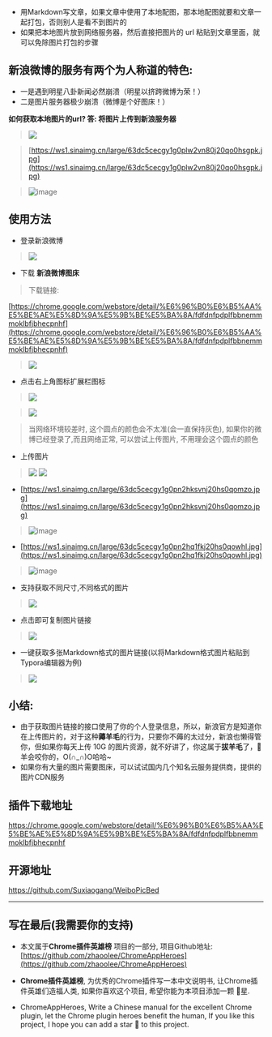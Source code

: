 - 用Markdown写文章，如果文章中使用了本地配图，那本地配图就要和文章一起打包，否则别人是看不到图片的
- 如果把本地图片放到网络服务器，然后直接把图片的 url 粘贴到文章里面，就可以免除图片打包的步骤

## 新浪微博的服务有两个为人称道的特色:
- 一是遇到明星八卦新闻必然崩溃（明星以挤跨微博为荣！）
- 二是图片服务器极少崩溃（微博是个好图床！）


**如何获取本地图片的url? 答: 将图片上传到新浪服务器**
> ![](https://raw.githubusercontent.com/zhaoolee/GraphBed/master/ChromeAppHeroes/59d165636579464f931cd6691591cbb3.gif)

> [https://ws1.sinaimg.cn/large/63dc5cecgy1g0plw2vn80j20qo0hsgpk.jpg](https://ws1.sinaimg.cn/large/63dc5cecgy1g0plw2vn80j20qo0hsgpk.jpg)

> ![image](https://raw.githubusercontent.com/zhaoolee/GraphBed/master/ChromeAppHeroes/16f74037877043e792f8d85a81618a8c.jpeg)


## 使用方法

- 登录新浪微博
> ![](https://raw.githubusercontent.com/zhaoolee/GraphBed/master/ChromeAppHeroes/940c170389944a6f8eeb5f44cb1b24b0.png)


- 下载 **新浪微博图床**

> 下载链接:

[https://chrome.google.com/webstore/detail/%E6%96%B0%E6%B5%AA%E5%BE%AE%E5%8D%9A%E5%9B%BE%E5%BA%8A/fdfdnfpdplfbbnemmmoklbfjbhecpnhf](https://chrome.google.com/webstore/detail/%E6%96%B0%E6%B5%AA%E5%BE%AE%E5%8D%9A%E5%9B%BE%E5%BA%8A/fdfdnfpdplfbbnemmmoklbfjbhecpnhf)

> ![](https://raw.githubusercontent.com/zhaoolee/GraphBed/master/ChromeAppHeroes/b977a40c15b54488ba4e1d60104d1c90.png)

- 点击右上角图标扩展栏图标
> ![](https://raw.githubusercontent.com/zhaoolee/GraphBed/master/ChromeAppHeroes/dadad4f5c2e64901b5f47306550f172c.png)

> ![](https://raw.githubusercontent.com/zhaoolee/GraphBed/master/ChromeAppHeroes/885006a07c5148b0a83503dbc091e5ca.png)

> 当网络环境较差时, 这个圆点的颜色会不太准(会一直保持灰色), 如果你的微博已经登录了,而且网络正常, 可以尝试上传图片, 不用理会这个圆点的颜色

- 上传图片
> ![](https://raw.githubusercontent.com/zhaoolee/GraphBed/master/ChromeAppHeroes/2e9b52b54d6f4429803f62d5b40ef423.gif)
> ![](https://raw.githubusercontent.com/zhaoolee/GraphBed/master/ChromeAppHeroes/ed961aac82004b74aac752499e53906c.png)
- [https://ws1.sinaimg.cn/large/63dc5cecgy1g0pn2hksvnj20hs0qomzo.jpg](https://ws1.sinaimg.cn/large/63dc5cecgy1g0pn2hksvnj20hs0qomzo.jpg)

> ![image](https://raw.githubusercontent.com/zhaoolee/GraphBed/master/ChromeAppHeroes/dd9de153611e419285b17df71ef318b5.jpeg)

- [https://ws1.sinaimg.cn/large/63dc5cecgy1g0pn2hq1fkj20hs0qowhl.jpg](https://ws1.sinaimg.cn/large/63dc5cecgy1g0pn2hq1fkj20hs0qowhl.jpg)

> ![image](https://raw.githubusercontent.com/zhaoolee/GraphBed/master/ChromeAppHeroes/f3ec67df874243f381b3fdb16816270a.jpeg)


- 支持获取不同尺寸,不同格式的图片
> ![](https://raw.githubusercontent.com/zhaoolee/GraphBed/master/ChromeAppHeroes/0f54300804fd40aaace4cc94662adec8.gif)
- 点击即可复制图片链接
> ![](https://raw.githubusercontent.com/zhaoolee/GraphBed/master/ChromeAppHeroes/08945ce42ca14f18a211332030996dd9.gif)

- 一键获取多张Markdown格式的图片链接(以将Markdown格式图片粘贴到Typora编辑器为例)
> ![](https://raw.githubusercontent.com/zhaoolee/GraphBed/master/ChromeAppHeroes/8786fc9ca21742abad577b2efc8ba050.gif)



## 小结:
- 由于获取图片链接的接口使用了你的个人登录信息，所以，新浪官方是知道你在上传图片的，对于这种**薅羊毛**的行为，只要你不薅的太过分，新浪也懒得管你，但如果你每天上传 10G 的图片资源，就不好讲了，你这属于**拔羊毛**了，🐑羊会咬你的，O(∩_∩)O哈哈~
- 如果你有大量的图片需要图床，可以试试国内几个知名云服务提供商，提供的图片CDN服务

## 插件下载地址

https://chrome.google.com/webstore/detail/%E6%96%B0%E6%B5%AA%E5%BE%AE%E5%8D%9A%E5%9B%BE%E5%BA%8A/fdfdnfpdplfbbnemmmoklbfjbhecpnhf

## 开源地址

https://github.com/Suxiaogang/WeiboPicBed

---

## 写在最后(我需要你的支持)
- 本文属于**Chrome插件英雄榜** 项目的一部分, 项目Github地址: [https://github.com/zhaoolee/ChromeAppHeroes](https://github.com/zhaoolee/ChromeAppHeroes)

- **Chrome插件英雄榜**, 为优秀的Chrome插件写一本中文说明书, 让Chrome插件英雄们造福人类, 如果你喜欢这个项目, 希望你能为本项目添加一颗 🌟星.

- ChromeAppHeroes, Write a Chinese manual for the excellent Chrome plugin, let the Chrome plugin heroes benefit the human, If you like this project, I hope you can add a star 🌟 to this project.



